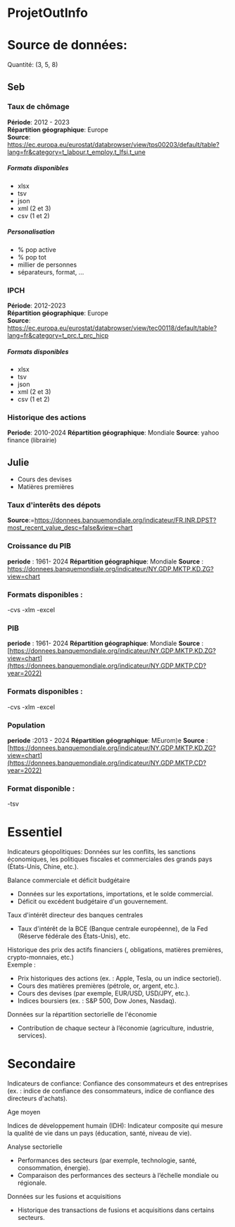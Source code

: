 # ProjetOutInfo

# Source de données:

Quantité: (3, 5, 8)

## Seb

### Taux de chômage 
**Période**: 2012 - 2023\
**Répartition géographique**: Europe\
**Source**: https://ec.europa.eu/eurostat/databrowser/view/tps00203/default/table?lang=fr&category=t_labour.t_employ.t_lfsi.t_une

##### Formats disponibles
- xlsx
- tsv
- json
- xml (2 et 3)
- csv (1 et 2)

##### Personalisation
- % pop active
- % pop tot
- millier de personnes
- séparateurs, format, ...

### IPCH
**Période**: 2012-2023\
**Répartition géographique**: Europe\
**Source**: https://ec.europa.eu/eurostat/databrowser/view/tec00118/default/table?lang=fr&category=t_prc.t_prc_hicp

##### Formats disponibles
- xlsx
- tsv
- json
- xml (2 et 3)
- csv (1 et 2)

### Historique des actions
**Periode**: 2010-2024
**Répartition géographique**: Mondiale
**Source**: yahoo finance (librairie)


## Julie
- Cours des devises
- Matières premières

### Taux d'interêts des dépots
**Source**:=https://donnees.banquemondiale.org/indicateur/FR.INR.DPST?most_recent_value_desc=false&view=chart

### Croissance du PIB
**periode** : 1961- 2024
**Répartition géographique**: Mondiale
**Source** : https://donnees.banquemondiale.org/indicateur/NY.GDP.MKTP.KD.ZG?view=chart

### Formats disponibles :
-cvs
-xlm
-excel

### PIB
**periode** : 1961- 2024
**Répartition géographique**: Mondiale
**Source** : [https://donnees.banquemondiale.org/indicateur/NY.GDP.MKTP.KD.ZG?view=chart](https://donnees.banquemondiale.org/indicateur/NY.GDP.MKTP.CD?year=2022)

### Formats disponibles :
-cvs
-xlm
-excel

### Population
**periode** :2013 - 2024 
**Répartition géographique**: MEurom)e
**Source** : [https://donnees.banquemondiale.org/indicateur/NY.GDP.MKTP.KD.ZG?view=chart](https://donnees.banquemondiale.org/indicateur/NY.GDP.MKTP.CD?year=2022)

### Format disponible :
-tsv

# Essentiel
Indicateurs géopolitiques: Données sur les conflits, les sanctions économiques, les politiques fiscales et commerciales des grands pays (États-Unis, Chine, etc.).

Balance commerciale et déficit budgétaire
- Données sur les exportations, importations, et le solde commercial.
- Déficit ou excédent budgétaire d'un gouvernement.

Taux d'intérêt directeur des banques centrales
- Taux d'intérêt de la BCE (Banque centrale européenne), de la Fed (Réserve fédérale des États-Unis), etc.


Historique des prix des actifs financiers (, obligations, matières premières, crypto-monnaies, etc.)\
Exemple :
- Prix historiques des actions (ex. : Apple, Tesla, ou un indice sectoriel).
- Cours des matières premières (pétrole, or, argent, etc.).
- Cours des devises (par exemple, EUR/USD, USD/JPY, etc.).
- Indices boursiers (ex. : S&P 500, Dow Jones, Nasdaq).

Données sur la répartition sectorielle de l'économie
- Contribution de chaque secteur à l’économie (agriculture, industrie, services).

# Secondaire

Indicateurs de confiance: Confiance des consommateurs et des entreprises (ex. : indice de confiance des consommateurs, indice de confiance des directeurs d'achats).

Age moyen

Indices de développement humain (IDH): Indicateur composite qui mesure la qualité de vie dans un pays (éducation, santé, niveau de vie).

Analyse sectorielle
- Performances des secteurs (par exemple, technologie, santé, consommation, énergie).
- Comparaison des performances des secteurs à l’échelle mondiale ou régionale.

Données sur les fusions et acquisitions
- Historique des transactions de fusions et acquisitions dans certains secteurs.
